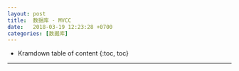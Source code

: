 ```yaml
---
layout: post
title:  数据库 - MVCC
date:   2018-03-19 12:23:28 +0700
categories: [数据库]
---
```


* Kramdown table of content
{:toc, toc}

----------------

